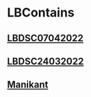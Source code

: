 # LBContains

## [LBDSC07042022](https://drive.google.com/drive/u/1/folders/1vF0DOZoeITPhuhBbk4cxloqCMXWOGEHM)
## [LBDSC24032022](https://drive.google.com/drive/u/1/folders/1tyJ6AuxYG8nVuw19Gn6bEFdsK8i5Gpyo)

## [Manikant](https://drive.google.com/drive/u/1/folders/1hONbg32VG3WXbVmcZD4JXhMsZzb6B7qu)

## 
